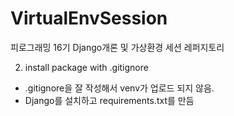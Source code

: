 # VirtualEnvSession
피로그래밍 16기 Django개론 및 가상환경 세션 레퍼지토리

2. install package with .gitignore
- .gitignore을 잘 작성해서 venv가 업로드 되지 않음.
- Django를 설치하고 requirements.txt를 만듬